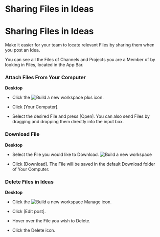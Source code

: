 # Sharing Files in Ideas

Sharing Files in Ideas
======================

 Make it easier for your team to locate relevant Files by sharing them when you post an Idea.

 You can see all the Files of Channels and Projects you are a Member of by looking in Files, located in the App Bar.

   
 ### Attach Files From Your Computer



**Desktop** 

* Click the ![Build a new workspace](https://files.swit.io/help_image/GS_04_Create_icon.png) plus icon.


* Click [Your Computer].


* Select the desired File and press [Open].
  You can also send Files by dragging and dropping them directly into the input box.

   
 ### Download File



**Desktop** 

* Select the File you would like to Download. ![Build a new workspace](https://files.swit.io/help_image/FB_ID2_Download.png) 


* Click [Download].
  The File will be saved in the default Download folder of Your Computer.

   
 ### Delete Files in Ideas



**Desktop** 

* Click the ![Build a new workspace](https://files.swit.io/help_image/GS_06_Manage_icon.png) Manage icon.


* Click [Edit post].


* Hover over the File you wish to Delete.


* Click the Delete icon.
  